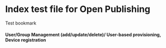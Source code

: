 # Index test file for Open Publishing

Test bookmark

#### User/Group Management (add/update/delete)/ User-based provisioning, Device  registration
